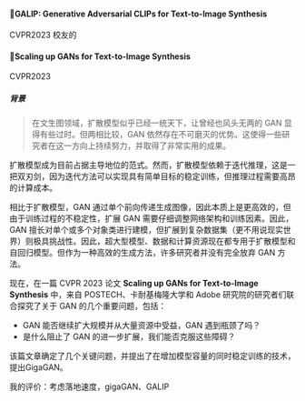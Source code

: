 #### :page_with_curl:GALIP: Generative Adversarial CLIPs for Text-to-Image Synthesis

CVPR2023 校友的



#### :page_with_curl:Scaling up GANs for Text-to-Image Synthesis

CVPR2023

##### 背景

> 在文生图领域，扩散模型似乎已经一统天下，让曾经也风头无两的 GAN 显得有些过时。但两相比较，GAN 依然存在不可磨灭的优势。这使得一些研究者在这一方向上持续努力，并取得了非常实用的成果。

扩散模型成为目前占据主导地位的范式。然而，扩散模型依赖于迭代推理，这是一把双刃剑，因为迭代方法可以实现具有简单目标的稳定训练，但推理过程需要高昂的计算成本。

相比于扩散模型，GAN 通过单个前向传递生成图像，因此本质上是更高效的，但由于训练过程的不稳定性，扩展 GAN 需要仔细调整网络架构和训练因素。因此，GAN 擅长对单个或多个对象类进行建模，但扩展到复杂数据集（更不用说现实世界）则极具挑战性。因此，超大型模型、数据和计算资源现在都专用于扩散模型和自回归模型。但作为一种高效的生成方法，许多研究者并没有完全放弃 GAN 方法。

现在，在一篇 CVPR 2023 论文 **Scaling up GANs for Text-to-Image Synthesis** 中，来自 POSTECH、卡耐基梅隆大学和 Adobe 研究院的研究者们联合探究了关于 GAN 的几个重要问题，包括：

- GAN 能否继续扩大规模并从大量资源中受益，GAN 遇到瓶颈了吗？
- 是什么阻止了 GAN 的进一步扩展，我们能否克服这些障碍？

该篇文章确定了几个关键问题，并提出了在增加模型容量的同时稳定训练的技术，提出GigaGAN。





我的评价：考虑落地速度，gigaGAN、GALIP